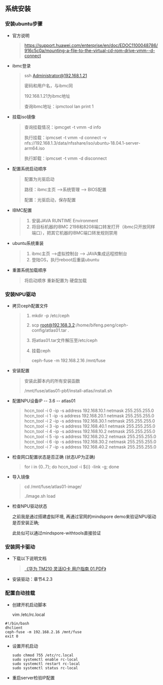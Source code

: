 ## 系统安装

### 安装ubuntu步骤

- 官方说明

  > https://support.huawei.com/enterprise/en/doc/EDOC1100048786/916c5c0a/mounting-a-file-to-the-virtual-cd-rom-drive-vmm--d-connect

- ibmc登录

  > ssh Administrator@192.168.1.21
  >
  > 密码和用户名，与ibmc同
  >
  > 
  >
  > 192.168.1.21为ibmc地址
  >
  > 查询ibmc地址：ipmctool lan print 1

- 挂载iso镜像

  > 查询挂载情况：ipmcget -t vmm -d info
  >
  > 执行挂载：ipmcset -t vmm -d connect -v nfs://192.168.1.3/data/nfsshare/iso/ubuntu-18.04.1-server-arm64.iso
  >
  > 执行卸载：ipmcset -t vmm -d disconnect

- 配置系统启动顺序

  > 配置为光驱启动
  >
  > 路径：ibmc主页  -->系统管理 --> BIOS配置
  >
  > 配置：光驱启动，保存配置

- IBMC配置

  > 1. 安装JAVA RUNTIME Environment
  > 2. 将目标机器的IBMC 2198和8208端口转发打开（ibmc只开放同样端口），把其它机器的IBMC端口转发规则禁用
  
- ubuntu系统重装

  > 1. ibmc主页  -->虚拟控制台 --> JAVA集成远程控制台
  > 2. 登陆OS，执行reboot后重装ubuntu
  
- 重置系统加载顺序
  
  > 将启动顺序 重新配置为 硬盘加载
  
  
  

### 安装NPU驱动

- 拷贝ceph配置文件

  > 1. mkdir -p /etc/ceph
  >
  > 2. scp root@192.168.3.2:/home/bifeng.peng/ceph-config/atlas01.tar . 
  >
  > 3. 将atlas01.tar文件解压至/etc/ceph
  >
  > 4. 挂载ceph
  >
  >    ceph-fuse -m 192.168.2.16 /mnt/fuse

- 安装配置

  > 安装此脚本内的所有安装函数
  >
  > /mnt/fuse/atlas01-pbf/install-atlas/install.sh 

- 配置NPU设备IP -- 3.6 -- atlas01

  > hccn_tool -i 0 -ip -s address 192.168.10.1 netmask 255.255.255.0
  > hccn_tool -i 1 -ip -s address 192.168.20.1 netmask 255.255.255.0
  > hccn_tool -i 2 -ip -s address 192.168.30.1 netmask 255.255.255.0
  > hccn_tool -i 3 -ip -s address 192.168.40.1 netmask 255.255.255.0
  > hccn_tool -i 4 -ip -s address 192.168.10.2 netmask 255.255.255.0
  > hccn_tool -i 5 -ip -s address 192.168.20.2 netmask 255.255.255.0
  > hccn_tool -i 6 -ip -s address 192.168.30.2 netmask 255.255.255.0
  > hccn_tool -i 7 -ip -s address 192.168.40.2 netmask 255.255.255.0

- 检查网口配置状态是否正确 (状态UP为正确)

  > for i in {0..7}; do hccn_tool -i ${i} -link -g; done

- 导入镜像

  > cd /mnt/fuse/atlas01-image/
  >
  > ./image.sh load

- 检查NPU驱动状态

  之前我是通过搭建虚拟环境, 再通过官网的mindspore demo来验证NPU驱动是否安装正确;

  此处似可以通过mindspore-withtools直接验证



### 安装网卡驱动

- 下载以下说明文档

  > [《华为 TM210 灵活IO卡 用户指南 01.PDF》](https://apulistech-my.sharepoint.com/personal/kelly_zhang_apulis_com/_layouts/15/onedrive.aspx?id=%2Fpersonal%2Fkelly%5Fzhang%5Fapulis%5Fcom%2FDocuments%2FApulis%20File%20Share%2FPM%E9%83%A8%2FDavinci%E9%A1%B9%E7%9B%AE%2F05%20%E5%8D%8E%E4%B8%BA%E6%8F%90%E4%BE%9B%E7%9A%84%E8%B5%84%E6%96%99%2FA910%E5%B8%AE%E5%8A%A9%E6%96%87%E6%A1%A30626%2F%E5%8D%8E%E4%B8%BA%20TM210%20%E7%81%B5%E6%B4%BBIO%E5%8D%A1%20%E7%94%A8%E6%88%B7%E6%8C%87%E5%8D%97%2003%2Epdf&parent=%2Fpersonal%2Fkelly%5Fzhang%5Fapulis%5Fcom%2FDocuments%2FApulis%20File%20Share%2FPM%E9%83%A8%2FDavinci%E9%A1%B9%E7%9B%AE%2F05%20%E5%8D%8E%E4%B8%BA%E6%8F%90%E4%BE%9B%E7%9A%84%E8%B5%84%E6%96%99%2FA910%E5%B8%AE%E5%8A%A9%E6%96%87%E6%A1%A30626)

- 安装驱动：章节4.2.3



### 配置自动挂载

- 创建开机启动脚本

  vim /etc/rc.local

```shell
#!/bin/bash
dhclient
ceph-fuse -m 192.168.2.16 /mnt/fuse
exit 0
```

- 设置开机启动

  ```
  sudo chmod 755 /etc/rc.local
  sudo systemctl enable rc-local
  sudo systemctl restart rc-local
  sudo systemctl status rc-local
  ```

- 重启server检验IP配置
